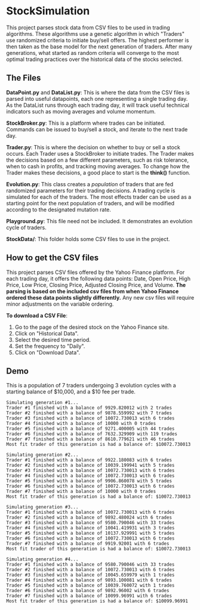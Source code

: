 # StockSimulation
This project parses stock data from CSV files to be used in trading algorithms. These algorithms use a genetic algorithm in which "Traders" use randomized criteria to initiate buy/sell offers. The highest performer is then taken as the base model for the next generation of traders. After many generations, what started as random criteria will converge to the most optimal trading practices over the historical data of the stocks selected.

## The Files
**DataPoint.py** and **DataList.py**: This is where the data from the CSV files is parsed into useful datapoints, each one representing a single trading day. As the DataList runs through each trading day, it will track useful technical indicators such as moving averages and volume momentum.

**StockBroker.py**: This is a platform where trades can be initiated. Commands can be issued to buy/sell a stock, and iterate to the next trade day.

**Trader.py**: This is where the decision on whether to buy or sell a stock occurs. Each Trader uses a StockBroker to initiate trades. The Trader makes the decisions based on a few different parameters, such as risk tolerance, when to cash in profits, and tracking moving averages. To change how the Trader makes these decisions, a good place to start is the **think()** function.

**Evolution.py**: This class creates a _population_ of traders that are fed randomized parameters for their trading decisions. A trading cycle is simulated for each of the traders. The most effects trader can be used as a starting point for the next population of traders, and will be modified according to the designated mutation rate. 

**Playground.py**: This file need not be included. It demonstrates an evolution cycle of traders.

**StockData/**: This folder holds some CSV files to use in the project.

## How to get the CSV files
This project parses CSV files offered by the Yahoo Finance platform. For each trading day, it offers the following data points:
Date, Open Price, High Price, Low Price, Closing Price, Adjusted Closing Price, and Volume. **The parsing is based on the included csv files from when Yahoo Finance ordered these data points slightly differently.** Any new csv files will require minor adjustments on the variable ordering.

**To download a CSV File**:
1. Go to the page of the desired stock on the Yahoo Finance site.
2. Click on "Historical Data".
3. Select the desired time period.
4. Set the frequency to "Daily".
5. Click on "Download Data".

## Demo
This is a population of 7 traders undergoing 3 evolution cycles with a starting balance of $10,000, and a $10 fee per trade.
```
Simulating generation #1...
Trader #1 finished with a balance of 9929.820012 with 2 trades
Trader #2 finished with a balance of 9878.559992 with 7 trades
Trader #3 finished with a balance of 10072.730013 with 6 trades
Trader #4 finished with a balance of 10000 with 0 trades
Trader #5 finished with a balance of 9271.400005 with 44 trades
Trader #6 finished with a balance of 7632.329909 with 119 trades
Trader #7 finished with a balance of 8610.779621 with 46 trades
Most fit trader of this generation is had a balance of: $10072.730013

Simulating generation #2...
Trader #1 finished with a balance of 9922.180083 with 6 trades
Trader #2 finished with a balance of 10039.199941 with 5 trades
Trader #3 finished with a balance of 10072.730013 with 6 trades
Trader #4 finished with a balance of 10072.730013 with 6 trades
Trader #5 finished with a balance of 9906.860078 with 5 trades
Trader #6 finished with a balance of 10072.730013 with 6 trades
Trader #7 finished with a balance of 10000 with 0 trades
Most fit trader of this generation is had a balance of: $10072.730013

Simulating generation #3...
Trader #1 finished with a balance of 10072.730013 with 6 trades
Trader #2 finished with a balance of 9892.480024 with 6 trades
Trader #3 finished with a balance of 9580.790046 with 33 trades
Trader #4 finished with a balance of 10041.419931 with 3 trades
Trader #5 finished with a balance of 10137.929991 with 5 trades
Trader #6 finished with a balance of 10072.730013 with 6 trades
Trader #7 finished with a balance of 9919.92001 with 6 trades
Most fit trader of this generation is had a balance of: $10072.730013

Simulating generation #4...
Trader #1 finished with a balance of 9580.790046 with 33 trades
Trader #2 finished with a balance of 10072.730013 with 6 trades
Trader #3 finished with a balance of 10045.659979 with 1 trades
Trader #4 finished with a balance of 9893.100081 with 6 trades
Trader #5 finished with a balance of 10039.760072 with 1 trades
Trader #6 finished with a balance of 9892.96002 with 6 trades
Trader #7 finished with a balance of 10099.96991 with 6 trades
Most fit trader of this generation is had a balance of: $10099.96991
```
